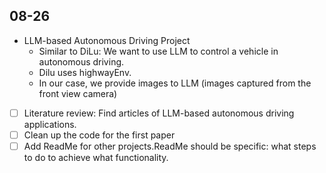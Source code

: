## 08-26
* LLM-based Autonomous Driving Project
    * Similar to DiLu: We want to use LLM to control a vehicle in autonomous driving. 
    * Dilu uses highwayEnv. 
    * In our case, we provide images to LLM (images captured from the front view camera)

* [ ] Literature review: Find articles of LLM-based autonomous driving applications. 
* [ ] Clean up the code for the first paper
* [ ] Add ReadMe for other projects.ReadMe should be specific: what steps to do to achieve what functionality. 